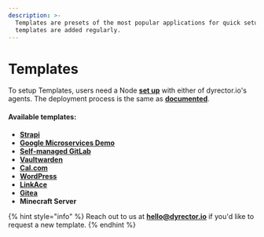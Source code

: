 ```yaml
---
description: >-
  Templates are presets of the most popular applications for quick setup. New
  templates are added regularly.
---
```


# Templates

To setup Templates, users need a Node [**set up**](../../tutorials/register-your-node.md) with either of dyrector.io's agents. The deployment process is the same as [**documented**](../../tutorials/deploy-your-product.md).

#### Available templates:

* [**Strapi**](strapi.md)
* [**Google Microservices Demo**](google-microservices-demo.md)
* [**Self-managed GitLab**](self-managed-gitlab.md)
* [**Vaultwarden**](https://github.com/dani-garcia/vaultwarden)
* [**Cal.com**](https://cal.com/)
* [**WordPress**](wordpress.md)
* [**LinkAce**](linkace.md)
* [**Gitea**](https://gitea.io/en-us/)
* **Minecraft Server**

{% hint style="info" %}
Reach out to us at [**hello@dyrector.io**](mailto:hello@dyrector.io) if you'd like to request a new template.
{% endhint %}
